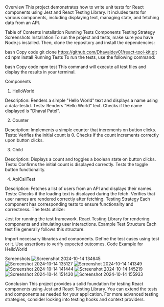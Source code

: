 Overview
This project demonstrates how to write unit tests for React components using Jest and React Testing Library. It includes tests for various components, including displaying text, managing state, and fetching data from an API.

Table of Contents
Installation
Running Tests
Components
Testing Strategy
Screenshots
Installation
To run the project and tests, make sure you have Node.js installed. Then, clone the repository and install the dependencies:

bash
Copy code
git clone <https://github.com/Dhavaldev01/react-tool-kit.git>
cd <react-tool-kit>
npm install
Running Tests
To run the tests, use the following command:

bash
Copy code
npm test
This command will execute all test files and display the results in your terminal.

Components

1. HelloWorld

Description: Renders a simple "Hello World" text and displays a name using a data-testid.
Tests:
Renders "Hello World" text.
Checks if the name displayed is "Dhaval Patel".

2. Counter

Description: Implements a simple counter that increments on button clicks.
Tests:
Verifies the initial count is 0.
Checks if the count increments correctly upon button clicks.

3. Child

Description: Displays a count and toggles a boolean state on button clicks.
Tests:
Confirms the initial count is displayed correctly.
Tests the toggle button functionality.

4. ApiCallTest

Description: Fetches a list of users from an API and displays their names.
Tests:
Checks if the loading text is displayed during the fetch.
Verifies that user names are rendered correctly after fetching.
Testing Strategy
Each component has corresponding tests to ensure functionality and correctness. The tests utilize:

Jest for running the test framework.
React Testing Library for rendering components and simulating user interactions.
Example Test Structure
Each test file generally follows this structure:

Import necessary libraries and components.
Define the test cases using test or it.
Use assertions to verify expected outcomes.
Code Example for HelloWorld

Screenshots
![Screenshot 2024-10-14 134645](https://github.com/user-attachments/assets/9cc19f65-b88c-4204-ab4d-35b8cfa507a3)
![Screenshot 2024-10-14 135127](https://github.com/user-attachments/assets/8cabfca3-3c20-4e6a-a59c-afd956e6fbf4)
![Screenshot 2024-10-14 141349](https://github.com/user-attachments/assets/db9ea559-4b6f-4589-962b-19071e503c66)
![Screenshot 2024-10-14 141444](https://github.com/user-attachments/assets/a13934f3-fc44-4e61-a001-f8b89e5b2f90)
![Screenshot 2024-10-14 145219](https://github.com/user-attachments/assets/fdeb91b1-6960-47cc-b215-33749696ddbb)
![Screenshot 2024-10-14 151430](https://github.com/user-attachments/assets/1821003f-9b82-449b-a5c4-279a4159d5dc)
![Screenshot 2024-10-14 155933](https://github.com/user-attachments/assets/bac7250e-49f0-4010-a62a-39e410c92816)

Conclusion
This project provides a solid foundation for testing React components using Jest and React Testing Library. You can extend the tests and components as needed for your application. For more advanced testing strategies, consider looking into testing hooks and context providers.

